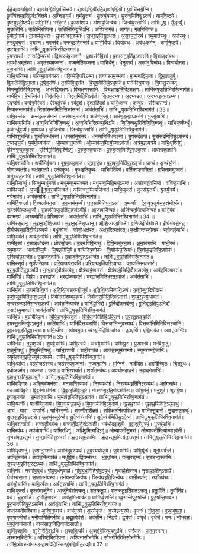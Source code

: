 

  
ईळॆ॒द्यावा॑पृथि॒वी। द्यावा॑पृथि॒वीपू॒र्वचि॑त्तये। द्यावा॑पृथि॒वीइति॒द्यावा॑पृथि॒वी। पू॒र्वचि॑त्तये॒ग्निं। पू॒र्वचि॑त्तय॒इति॑पू॒र्वऽचि॑त्तये। अ॒ग्निङ्घ॒र्मं। घ॒र्मंसु॒रुचं॑। सु॒रुचं॒याम॑न्। सु॒रुच॒मिति॑सु॒ऽरुचं॑। याम्॑नि॒ष्टये॑। इ॒ष्टय॒इती॒ष्टये॑॥ याभि॒र्भरे॑। भरे॑का॒रं। का॒रमंशा॑य। अंशा॑य॒जिन्व॑थः। जिन्व॑थ॒स्ताभिः॑। ताभि॑ू॒षु। ऊँ॒इत्यूँ॑। सु॒ऊ॒तिभिः॑। ऊ॒तिभि॑रश्विना। ऊ॒तिभि॒रित्यू॒तिऽभिः॑। अ॒श्वि॒ना॒ग॑तं। आग॑तं। ग॒त॒मिति॑गतं॥  
यु॒वोर्दा॒नाय॑। दा॒नाय॑सु॒भराः॑। सु॒भरा॑अस॒श्चतः॑। सु॒भरा॒इति॑सु॒ऽभराः॑। अ॒स॒श्च॒तो॒रथं॑। रथ॒मात॑स्थुः। आत॑स्थुः। त॒स्थु॒र्व॒च॒सं। व॒चस्न। नमन्त॑वे। मन्त॑व॒इति॒मन्त॑वे॥ याभि॒र्धियः॑। धियोव॑थः। अव॑थः॒कर्म॑न्। कर्म्॑नि॒ष्टये॑। इ॒ष्टये॒ताभिः॑। ताभि॑ू॒षुऊ॒तिभि॑रश्वि॒नाग॑तं॥  
यु॒वन्तासां॑। तासां॑दि॒व्यस्य॑। दि॒व्यस्य॑प्र॒साश॑ने। प्र॒शास॑नेवि॒शां। प्र॒शास॑न॒इति॑प्र॒ऽशास॑ने। वि॒शाङ्क्ष॑यथः। क्ष॒य॒थो॒अ॒मृत॑स्य। अ॒मृत॑स्यम॒ज्मना॑। म॒ज्मनेति॑म॒ज्मना॑॥ याभि॑र्धे॒नुं। धे॒नुम॒स्वं॑। अ॒स्वं१॒॑पिन्व॑थः। पिन्व॑थोनरा। न॒रा॒ताभिः॑। ताभि॑ू॒षुऊ॒तिभि॑रश्वि॒नाग॑तं॥  
याभिः॒परि॑ज्मा। परि॑ज्मा॒तन॑यस्य। परि॒ज्मेति॒परि॑ऽज्मा। तन॑यस्यम॒ज्मना॑। म॒ज्मना॑द्विमा॒ता। द्वि॒मा॒तातू॒र्षु। द्वि॒मातेति॑द्वि॒ऽमा॒ता। तू॒र्षुत॒रणिः॑। त॒रणि॑र्वि॒भूष॑ति। वि॒भूष॒तीति॑वि॒ऽभूष॑ति॥ याभि॑स्त्रि॒मन्तुः॑। त्रि॒मन्तु॒रभ॑वत्। त्रि॒मन्तु॒रिति॑त्रि॒ऽमन्तुः॑। अभ॑वद्विचक्ष॒णः। वि॒च॒क्ष॒णस्ताभिः॑। वि॒च॒क्ष॒णइति॑वि॒ऽच॒क्ष॒णः। ताभि॑रू॒षुऊ॒तिभि॑रश्वि॒नाग॑तं॥  
याभी॑रे॒भं। रे॒भन्निवृ॑तं। निवृ॑तंसि॒तं। निवृ॑त॒मिति॒निऽवृ॑तं। सि॒तम॒द्भ्यः। अ॒द्भ्यउत्। अ॒द्भ्यइत्य॒त्ऽभ्यः। उद्वन्द॑नं। वन्द॑न॒मैर॑यतं। ऐर॑यतं॒स्वः॑। स्व॑र्दृ॒शे। दृ॒शइति॑दृ॒शे॥ याभिः॒कण्वं॑। कण्वं॒प्र। प्रसिषा॑सन्तं। सिषा॑सन्त॒माव॑तं। सिसा॑सन्त॒मिति॒सिसा॑सन्तं। आव॑तं॒ताभिः॑। ताभि॑ू॒षुऊ॒तिभि॑रश्वि॒नाग॑तं॥ 33॥  
याभि॒रन्त॑कं। अन्त॑कं॒जस॑मानं। जस॑मान॒मार॑णॆ। आर॑णॆभु॒ज्युं। आर॑ण॒इत्या॒ऽअर॑णॆ। भु॒ज्युंयाभिः॑। याभि॑रव्य॒थिभिः॑। अ॒व्य॒थिभि॑र्जिजि॒न्वथुः॑। अ॒व्य॒थिभि॒रित्य॑व्य॒थिऽभिः॑। जि॒जि॒न्वथु॒रिति॑जि॒जि॒न्वथुः॑॥ याभिः॑क॒र्कन्धुं॑। क॒र्कन्धुं॑व॒य्यं॑। व॒य्य॑ञ्च। च॒जिन्व॑थः। जिन्व॑थ॒स्ताभिः॑। ताभि॑ू॒षुऊ॒तिभि॑रश्वि॒नाग॑तं॥  
याभि॑श्शुच॒न्तिं। शु॒च॒न्तिन्ध॑न॒सां। ध॒न॒सांसु॑षं॒सदं॑। ध॒न॒सामिति॑ध॒न॒ऽसां। सु॒षं॒सदं॑त॒प्तं। सु॒सं॒सद॒मिति॑सु॒ऽसं॒सदं॑। त॒प्तङ्घ॒र्मं। घ॒र्ममो॒म्याव॑न्तं। ओ॒म्याव॑न्त॒मत्र॑ये। ओ॒म्याव॑न्त॒मित्यो॒म्याऽव॑न्तं। अत्र॑य॒इत्यत्र॑ये॥ याभिः॒पृश्नि॑गुं। पृश्नि॑गुम्पुरु॒कुत्सं॑। पृश्नि॑गु॒मिति॒पृश्नि॑ऽगुं। पु॒रु॒कुत्स॒माव॑तं। पु॒रु॒कुत्स॒मिति॑पु॒रु॒ऽकुत्सं॑। आव॑तन्न्ता॒ताभिः॑। ताभि॑ू॒षुऊ॒तिभि॑रश्वि॒नागतं॥  
याभि॒श्शची॑भिः। शची॑भिर्वृषणा। वृ॒ष॒णा॒परा॒वृजं॑। परा॒वृजं॒प्र। प॒रा॒वृज॒मिति॑प॒रा॒ऽवृजं॑। प्रान्धं। अ॒न्धंश्रो॒णं। श्रो॒णञ्चक्ष॑से। चक्ष॑स॒एत॑वे। एत॑वेकृ॒थः। कृ॒थइति॑कृ॒थः॥ याभि॒र्वर्ति॑कां। वर्ति॑काङ्ग्रसि॒तां। ग्र॒सि॒ताममु॑ञ्चतं। अमु॑ञ्चतं॒ताभिः॑। ताभि॑ू॒षुऊ॒तिभि॑रश्वि॒नाग॑तं॥  
याभि॒स्सिन्धुं॑। सिन्धु॒म्मधु॑मन्तं। मधु॑मन्त॒मस॑श्चतं। मधु॑मन्त॒मिति॒मधु॑ऽमन्तं। अस॑श्चतं॒वसि॑ष्ठं। वशि॑ष्ठं॒याभिः॑। याभि॑रजरौ। अ॒ज॒दा॒न॒रा॒वजि॑न्वतं। अजि॑न्वत॒मित्यजि॑न्वतं॥ याभिः॒कुत्सं॑। कुत्सं॑श्रु॒तर्यं॑। श्रु॒तर्यं॒नर्यं॑। नर्य॒माव॑तं। आव॑तं॒ताभिः॑। ताभि॑ू॒षुऊ॒तिभि॑रश्वि॒नाग॑तं॥  
याभि॑र्वि॒श्पलां॑। वि॒श्पलां॑धन॒सां। ध॒न॒साम॑थ॒र्व्यं॑। ध॒न॒सामिति॑ध॒न॒ऽसां। अ॒थर्व्वाः। दे॒वा॒वृ॒त्र॒तूयं॑स॒हस्र॑मीह्ळॆ। स॒हस्र॑मीह्ळआ॒जौ। स॒हस्र॑मीह्ळ॒इति॑स॒हस्र॑ऽमीह्लॆ। आ॒जावजि॑न्वतं। अजि॑न्वत॒मित्यजि॑न्वतं॥ याभि॒र्वशं॑। वश॑म॒श्व्यं। अ॒श्व्यम्प्रे॒णिं। प्रे॒णिमाव॑तं। आव॑तं॒ताभिः॑। ताभि॑ू॒षुऊ॒तिभि॑रश्वि॒नाग॑तं॥ 34 ॥  
याभि॑स्सुदानू। सु॒दा॒नू॒औ॒शि॒जाय॑। सु॒दा॒नू॒इति॑सुऽदानू। औ॒शि॒जाय॑व॒णिजे॑। व॒णिजे॑दी॒र्घश्र॑वसे। दी॒र्घश्र॑वसे॒मधु॑। दी॒र्घश्र॑वस॒इति॑दी॒र्घऽश्र॑वसे। मधु॒कोशः॑। कोशो॒अक्ष॑रत्। अक्ष॑र॒दित्यक्ष॑रत्॥ क॒क्षीव॑न्तंस्तो॒तारं॑। स्तो॒तारं॒याभिः॑। याभि॒राव॑तं। आव॑तं॒ताभिः॑। ताभि॑ू॒षुऊ॒तिभि॑रश्वि॒नाग॑तं॥  
याभी॑र॒सां। र॒साङ्क्षोद॑सा। क्षोद॑सो॒द्नः। उ॒द्नःपि॑पि॒न्वथुः॑। पि॒पि॒न्वथु॑रन॒श्वं। अ॒न॒श्वंयाभिः॑। याभी॒रथं॑। रथ॒माव॑तं। आव॑तञ्जि॒षे। जि॒षइति॑जि॒षे॥ याभि॑स्त्रि॒शोकः॑। त्रि॒शोक॑उ॒स्रियाः॑। त्रि॒शोक॒इति॑त्रि॒ऽशोकः॑। उ॒स्रिया॑उ॒दाज॑त। उ॒दाज॑त॒ताभिः॑। उ॒दाज॒तेत्यु॒त्ऽआज॑त। ताभि॑ू॒षुऊ॒तिभि॑रश्वि॒नाग॑तं॥  
याभि॒स्सूर्यं॑। सूर्यं॑परिया॒थः। प॒रि॒या॒थःप॑रा॒वति॑। प॒रि॒या॒थइति॑प॒रि॒ऽया॒थः। प॒रा॒वति॑मन्धा॒तारं॑। प॒रा॒व॒तीति॑प॒रा॒ऽवति॑। म॒न्धा॒तारं॒क्षैत्र॑पत्येषु। क्षैत्र॑पत्ये॒ष्वाव॑तं। क्षैत्र॑पत्ये॒ष्विति॒क्षैत्र॑ऽपत्येषु। आव॑त॒मित्याव॑तं॥ याभि॒र्विप्रं॑। विप्रं॒प्र। प्रभ॒रद्वा॑जं। भ॒रद्वा॑ज॒माव॑तं। भ॒रद्वा॑ज॒मिति॑भ॒रत्ऽवा॑जं। आव॑तं॒ताभिः॑। ताभि॑ू॒षुऊ॒तिभि॑रश्वि॒नाग॑तं॥  
याभि॑र्म॒हां। म॒हाम॑तिथि॒ग्वं। अ॒ति॒थि॒ग्वङ्क॑शो॒जुवं॑। अ॒ति॒थि॒ग्वमित्य॑थि॒ऽग्वं। क॒शो॒जुवं॒दिवो॑दासं। क॒शो॒जुव॒मिति॑क॒शः॒ऽजुवं॑। दिवो॑दासंशम्बर॒हत्ये॑। दिवो॑दास॒मिति॒दिवः॑ऽदासं। श॒म्ब॒र॒हत्य॒आव॑तं। श॒म्ब॒रहत्य॒इति॑श॒म्ब॒र॒ऽहत्ये॑। आव॑त॒मित्याव॑तं॥ याभिः॑पू॒र्भिद्ये॑। पू॒र्भिद्ये॑त्र॒सद॑स्युं। पू॒र्भिद्य॒इति॑पूः॒ऽभिद्ये॑। त्र॒सद॑स्यु॒माव॑तं। आव॑तं॒ताभिः॑। ताभि॑ू॒षुऊ॒तिभि॑रश्वि॒नाग॑तं॥  
याभि॑र्व॒म्रं। व॒म्रंवि॑पिपा॒नं। वि॒पि॒पा॒नमु॑पस्तु॒तं। वि॒पि॒पा॒नमिति॑वि॒ऽपि॒पा॒नं। उ॒प॒स्तु॒तङ्क॒लिं। उ॒प॒स्तु॒तमित्यु॑प॒ऽस्तु॒तं। क॒लिंयाभिः॑। याभि॑र्वि॒त्तञ्जा॑णिं। वि॒त्तजा॑निन्दुव॒स्यथः॑। वि॒त्तजा॑नि॒मिति॑वि॒त्तऽजा॑निं। दु॒व॒स्यथ॒इति॑दु॒व॒स्यथः॑॥ याभि॒र्व्य॑श्वं। व्य॑श्वमु॒त। व्य॑श्व्य॒मिति॒विऽअ॑श्व्यं। उ॒तपृथिं॑। पृथि॒माव॑त। आव॑त॒ताभिः॑। ताभि॑ू॒षुऊ॒तिभि॑रश्वि॒नाग॑तं॥ 35 ॥  
याभि॑र्नरा। न॒रा॒श॒यवे॑। श॒यवे॒याभिः॑। याभि॒रत्र॑ये। अत्र॑ये॒याभिः॑। याभिः॑पु॒रा। पु॒रामन॑वे। मन॑वेगा॒तुं। गा॒तुमी॒षथुः॑। ई॒षथु॒रिती॒षथुः॑॥ याभि॒श्शारीः॑। शारी॒राज॑तं। आज॑तं॒स्यूम॑रश्मये। स्यूम॑रश्मये॒ताभिः॑। स्यूम॑ऱश्मय॒इति॒स्यूम॑ऽरश्मये। ताभि॑ू॒षुऊ॒तिभि॑रश्विना॒ग॑तं॥  
याभिः॒पठ॑र्वा। पठ॑र्वा॒जठ॑रस्य। जठ॑रस्यम॒ज्मना॑। म॒ज्मना॒ग्निः। अ॒ग्निर्न। नादी॑देत्। अदी॑देच्चि॒तः। चि॒तइ्॒धः। इ्॒धोअज्म॑न्। अज्मन्ना। एत्या॥ याभि॒श्शर्या॑तं। शर्या॑त॒मव॑थः। अव॑थोमहाध॒ने। म॒हा॒ध॒नेताभिः॑। म॒हा॒ध॒नइति॑म॒हा॒ऽध॒ने। ताभि॑ू॒षुऊ॒तिभि॑रश्वि॒नाग॑तं॥  
याभि॑रङ्गिरः। अ॒ङ्गि॒रो॒मन॑सा। मन॑सानिर॒ण्यथः॑। नि॒र॒ण्यथोग्रं॑। नि॒र॒ण्यथ॒इति॑नि॒ऽर॒ण्यथः॑। अग्रं॒गच्छ॑थः। गच्छ॑थोविव॒रे। वि॒व॒रेगोअ॑र्णसः। वि॒व॒रइति॑वि॒ऽव॒रे। गोअ॑र्णस॒इति॒गोऽअ॑र्णसः॥ याभि॒र्मनुं॑। मनुं॒शूरं॑। शूर॑मि॒षा। इ॒षास॒माव॑तं। स॒माव॑तं॒ताभिः॑। स॒माव॑त॒मिति॑सं॒ऽआव॑तं। ताभि॑ू॒षुऊ॒तिभि॑रश्वि॒नाग॑तं॥  
याभिः॒पत्नीः॑। पत्नी॑र्विम॒दाय॑। वि॒म॒दाय॑न्यू॒हथुः॑। वि॒म॒दायेति॑वि॒ऽम॒दाय॑। न्यू॒हथु॒राघ॑। न्यू॒हथु॒रिति॑नि॒ऽऊ॒हथुः॑। आघ॑। घा॒वा॒। वा॒याभिः॑। याभि॑ररु॒णीः। अ॒रु॒णीरशि॑क्षतं। अशि॑क्षत॒मित्यशि॑क्षतं॥ याभि॑स्सु॒दासे॑। सु॒दास॑ऊ॒हथुः॑। सु॒दास॒इति॑सु॒ऽदासे॑। ऊ॒हथु॑स्सुदे॒व्यं॑। सु॒देव्य॑१॒॑ताभिः॑। सु॒दे॒व्य॑१॒॑मिति॑सु॒ऽदे॒व्यं॑। ताभि॑ू॒षुऊ॒तिभि॑रश्वि॒नाग॑तं॥  
याभि॒श्शन्ता॑ती। शन्ता॑ती॒भव॑थः। शन्ता॑ती॒इति॒शंऽता॑ती। भव॑थोददा॒शुषे॑। द॒दा॒शुषे॑भु॒ज्युं। भु॒ज्युंयाभिः॑। याभि॒रव॑थः। अव॑थो॒याभिः॑। याभि॒रध्रि॑गुं। अध्रि॑गु॒मित्यध्रि॑ऽगुं॥ ओ॒म्याव॑तींसु॒भरां॑। ओ॒म्याव॑ती॒मित्यो॒म्याऽव॑तीं। सु॒भरा॑मृत॒स्तुभं॑। सु॒भरा॒मिति॑सु॒ऽभरां॑। ऋ॒त॒स्तुभं॒ताभिः॑। ऋ॒त॒स्तुभ॒मित्यृ॑त॒ऽस्तुभं॑। ताभि॑ू॒षुऊ॒तिभि॑रश्वि॒नाग॑तं॥ 36 ॥  
याभिः॑कृ॒शानुं॑। कृ॒शानु॒मश॑ने। अश॑नेदुव॒स्यथः॑। दु॒व॒स्यथो॑ज॒वे। ज॒वेयाभिः॑। याभि॒र्यूनः॑। यूनो॒अर्व॑न्तं। अर्व॑न्त॒माव॑तं। आव॑त॒मित्याव॑तं॥ मधु॑प्रि॒यं। प्रि॒यम्भ॑रथः। भ॒र॒थो॒यत्। यत्स॒रड्भ्यः॑। स॒रड्भ्य॒स्ताभिः॑। स॒रड्भ्य॒इति॑स॒रट्ऽभ्यः॑। ताभि॑ू॒षुऊ॒तिभि॑रश्वि॒नाग॑तं॥  
याभि॒र्नरं॑। नरं॑गोषु॒युधं॑। गो॒षु॒युधं॑नृ॒षाह्ये॑। गो॒षु॒युध॒मिति॑गो॒षु॒ऽयुधं॑। नृ॒षाह्ये॒क्षेत्र॑स्य। नृ॒सह्य॒इति॑नृ॒ऽसह्ये॑। क्षेत्र॑स्यसा॒ता। सा॒तातन॑यस्य। तन॑यस्य॒जिन्व॑थः। जिन्व॑थ॒इति॒जिन्व॑थः॥ याभी॒रथा॑न्। रथाँ॒अव॑थः। अव॑थो॒याभिः॑। याभि॒रर्व॑तः। अर्व॑त॒स्ताभिः॑। ताभि॑ू॒षुऊ॒तिभि॑रश्वि॒नाग॑तं॥  
याभिः॒कुत्सं॑। कुत्स॑मार्जुने॒यं। आ॒र्जु॒ने॒यंश॑तक्रतू। श॒त॒क्र॒तू॒प्र। श॒त॒क्र॒तू॒इति॑शतऽक्रतू। प्रतु॒र्वीतिं॑। तु॒र्वीतिं॒प्र। प्रच॑। च॒द॒भीतिं॑। द॒भीति॒माव॑तं। आव॑त॒मित्याव॑तं॥ याभि॑र्ध्व॒सन्तिं॑। ध्व॒सन्तिं॑पुरु॒षन्ति॑। पु॒रु॒षन्ति॒माव॑तं। पु॒रु॒सन्तीति॑पु॒रु॒ऽसन्ति॑। आव॑तं॒ताभिः॑। ताभि॑ू॒षुऊ॒तिभि॑रश्वि॒नाग॑तं॥  
अप्न॑स्वतीमश्विना। अ॒श्वि॒ना॒वाचं॑। वाच॑म॒स्मे। अ॒स्मेकृ॒तं। अ॒स्मेइत्य॒स्मे। कृ॒त्नः॑। नो॒द॒स्रा॒। द॒स्रा॒वृ॒ष॒णा॒। वृ॒ष॒णा॒म॒नी॒षां। म॒नी॒षामिति॑मनीषां॥ अ॒द्यू॒त्येव॑से। अव॑से॒नि। निह्व॑ये। ह्व॒ये॒वां॒। वां॒वृ॒धे। वृ॒धेच॑। च॒नः॒। नो॒भ॒व॒तं॒। भ॒व॒तं॒वाज॑सातौ। वाज॑साता॒विति॒वाज॑ऽसातौ॥  
द्युभि॑र॒क्तुभिः॑। द्युभि॒रिति॒द्युऽभिः॑। अ॒क्तुभिः॒परि॑। अ॒क्तुभि॒रित्य॒क्तुऽभिः॑। परि॑पातं। पा॒त॒म॒स्मान्। अ॒स्मानरि॑ष्टेभिः। अरि॑ष्टेभिरश्विना। अ॒श्वि॒ना॒सौभ॑गेभिः। सौभ॑गेभि॒रिति॒सौभ॑गेभिः॥ त्नो॑मि॒त्रोवरु॑णॊमामहन्ता॒मदि॑ति॒स्सिन्धुः॑पृथि॒वीउ॒तद्यौः॥ 37 ॥  

